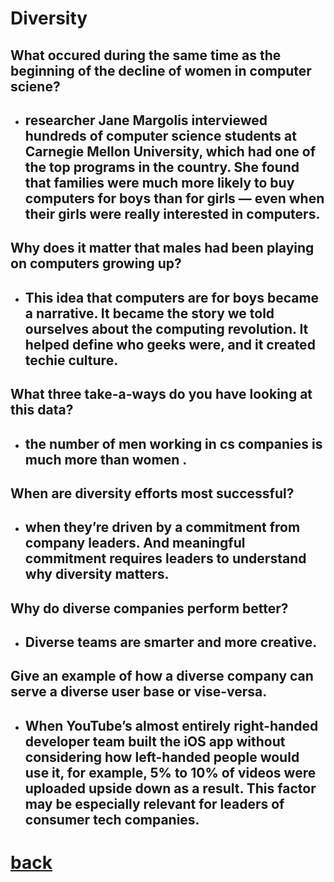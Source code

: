 
# Diversity



## What occured during the same time as the beginning of the decline of women in computer sciene?
+ ## researcher Jane Margolis interviewed hundreds of computer science students at Carnegie Mellon University, which had one of the top programs in the country. She found that families were much more likely to buy computers for boys than for girls — even when their girls were really interested in computers.

## Why does it matter that males had been playing on computers growing up?
+ ## This idea that computers are for boys became a narrative. It became the story we told ourselves about the computing revolution. It helped define who geeks were, and it created techie culture.


## What three take-a-ways do you have looking at this data?
+ ## the number of men working in cs companies is much more than women .



## When are diversity efforts most successful?
+ ## when they’re driven by a commitment from company leaders. And meaningful commitment requires leaders to understand why diversity matters.

## Why do diverse companies perform better?
+ ## Diverse teams are smarter and more creative.

## Give an example of how a diverse company can serve a diverse user base or vise-versa.
+ ## When YouTube’s almost entirely right-handed developer team built the iOS app without considering how left-handed people would use it, for example, 5% to 10% of videos were uploaded upside down as a result. This factor may be especially relevant for leaders of consumer tech companies.

















# [back](../README.md)